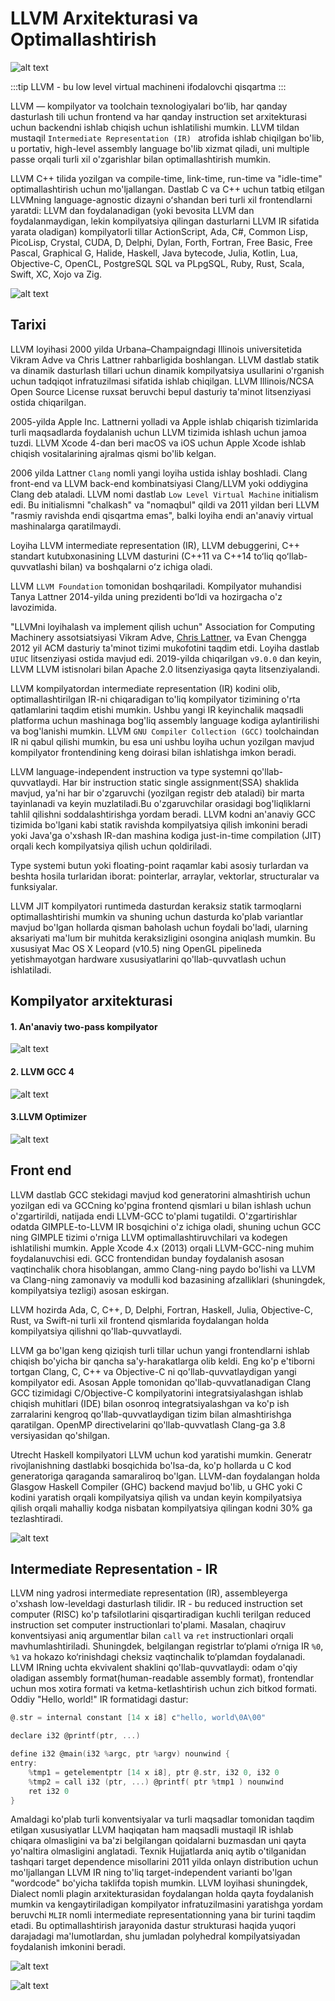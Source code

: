 # LLVM Arxitekturasi va Optimallashtirish


![alt text](https://llvm.org/img/DragonMedium.png)


:::tip
LLVM - bu low level virtual machineni ifodalovchi qisqartma
:::

LLVM — kompilyator va toolchain texnologiyalari boʻlib, har qanday dasturlash tili uchun frontend va har qanday instruction set arxitekturasi uchun backendni ishlab chiqish uchun ishlatilishi mumkin. LLVM tildan mustaqil `Intermediate Representation (IR) ` atrofida ishlab chiqilgan bo'lib, u portativ, high-level assembly language bo'lib xizmat qiladi, uni multiple passe orqali turli xil o'zgarishlar bilan optimallashtirish mumkin.

LLVM C++ tilida yozilgan va compile-time, link-time, run-time va "idle-time" optimallashtirish uchun mo'ljallangan.
Dastlab C va C++ uchun tatbiq etilgan LLVMning language-agnostic dizayni oʻshandan beri turli xil frontendlarni yaratdi: LLVM dan foydalanadigan (yoki bevosita LLVM dan foydalanmaydigan, lekin kompilyatsiya qilingan dasturlarni LLVM IR sifatida yarata oladigan) kompilyatorli tillar ActionScript, Ada, C#, Common Lisp, PicoLisp, Crystal, CUDA, D, Delphi, Dylan, Forth, Fortran, Free Basic, Free Pascal, Graphical G, Halide, Haskell, Java bytecode, Julia, Kotlin, Lua, Objective-C, OpenCL, PostgreSQL SQL va PLpgSQL, Ruby, Rust, Scala, Swift, XC, Xojo va Zig.

![alt text](https://assets-global.website-files.com/620d42e86cb8ec4d0839e59d/620d42e96cb8ec53c539ef17_c47cbc8cca9448df840b6c203a38ab8d.jpeg)

## Tarixi

LLVM loyihasi 2000 yilda Urbana–Champaigndagi Illinois universitetida Vikram Adve va Chris Lattner rahbarligida boshlangan. LLVM dastlab statik va dinamik dasturlash tillari uchun dinamik kompilyatsiya usullarini o'rganish uchun tadqiqot infratuzilmasi sifatida ishlab chiqilgan. LLVM Illinois/NCSA Open Source License ruxsat beruvchi bepul dasturiy ta'minot litsenziyasi ostida chiqarilgan. 

2005-yilda Apple Inc. Lattnerni yolladi va Apple ishlab chiqarish tizimlarida turli maqsadlarda foydalanish uchun LLVM tizimida ishlash uchun jamoa tuzdi. LLVM Xcode 4-dan beri macOS va iOS uchun Apple Xcode ishlab chiqish vositalarining ajralmas qismi bo'lib kelgan.

2006 yilda Lattner `Clang` nomli yangi loyiha ustida ishlay boshladi. Clang front-end va LLVM back-end kombinatsiyasi Clang/LLVM yoki oddiygina Clang deb ataladi. LLVM nomi dastlab `Low Level Virtual Machine` initialism edi. Bu initialismni "chalkash" va "nomaqbul" qildi va 2011 yildan beri LLVM "rasmiy ravishda endi qisqartma emas", balki loyiha endi an'anaviy virtual mashinalarga qaratilmaydi.

Loyiha LLVM intermediate representation (IR), LLVM debuggerini, C++ standart kutubxonasining LLVM dasturini (C++11 va C++14 toʻliq qoʻllab-quvvatlashi bilan) va boshqalarni oʻz ichiga oladi.

LLVM `LLVM Foundation` tomonidan boshqariladi. Kompilyator muhandisi Tanya Lattner 2014-yilda uning prezidenti boʻldi va hozirgacha o'z lavozimida.

"LLVMni loyihalash va implement qilish uchun" Association for Computing Machinery assotsiatsiyasi Vikram Adve, [Chris Lattner](https://github.com/lattner), va Evan Chengga 2012 yil ACM dasturiy ta'minot tizimi mukofotini taqdim etdi.
Loyiha dastlab `UIUC` litsenziyasi ostida mavjud edi. 2019-yilda chiqarilgan `v9.0.0` dan keyin, LLVM LLVM istisnolari bilan Apache 2.0 litsenziyasiga qayta litsenziyalandi.


LLVM kompilyatordan intermediate representation (IR) kodini olib, optimallashtirilgan IR-ni chiqaradigan to'liq kompilyator tizimining o'rta qatlamlarini taqdim etishi mumkin. Ushbu yangi IR keyinchalik maqsadli platforma uchun mashinaga bog'liq assembly language kodiga aylantirilishi va bog'lanishi mumkin. LLVM `GNU Compiler Collection (GCC)` toolchaindan IR ni qabul qilishi mumkin, bu esa uni ushbu loyiha uchun yozilgan mavjud kompilyator frontendining keng doirasi bilan ishlatishga imkon beradi.

LLVM language-independent instruction  va type systemni qo'llab-quvvatlaydi. Har bir instruction static single assignment(SSA) shaklida mavjud, ya'ni har bir o'zgaruvchi (yozilgan registr deb ataladi) bir marta tayinlanadi va keyin muzlatiladi.Bu o'zgaruvchilar orasidagi bog'liqliklarni tahlil qilishni soddalashtirishga yordam beradi. LLVM kodni an'anaviy GCC tizimida bo'lgani kabi statik ravishda kompilyatsiya qilish imkonini beradi yoki Java'ga o'xshash IR-dan mashina kodiga just-in-time compilation (JIT) orqali kech kompilyatsiya qilish uchun qoldiriladi.

Type systemi butun yoki floating-point raqamlar kabi asosiy turlardan va beshta hosila turlaridan iborat: pointerlar, arraylar, vektorlar, structuralar va funksiyalar.

LLVM JIT kompilyatori runtimeda dasturdan keraksiz statik tarmoqlarni optimallashtirishi mumkin va shuning uchun dasturda ko'plab variantlar mavjud bo'lgan hollarda qisman baholash uchun foydali bo'ladi, ularning aksariyati ma'lum bir muhitda keraksizligini osongina aniqlash mumkin. Bu xususiyat Mac OS X Leopard (v10.5) ning OpenGL pipelineda yetishmayotgan hardware xususiyatlarini qo'llab-quvvatlash uchun ishlatiladi.

## Kompilyator arxitekturasi

#### 1. An'anaviy two-pass kompilyator

![alt text](https://www.sites.google.com/site/compiler7987/llvm/1.png?height=75&width=770)

#### 2. LLVM GCC 4

![alt text](https://www.sites.google.com/site/compiler7987/llvm/4.png?height=92&width=760)

#### 3.LLVM Optimizer 

![alt text](https://www.sites.google.com/site/compiler7987/llvm/5.png?height=318&width=784)


## Front end

LLVM dastlab GCC stekidagi mavjud kod generatorini almashtirish uchun yozilgan edi va GCCning ko'pgina frontend qismlari u bilan ishlash uchun o'zgartirildi, natijada endi LLVM-GCC to'plami tugatildi. O'zgartirishlar odatda GIMPLE-to-LLVM IR bosqichini o'z ichiga oladi, shuning uchun GCC ning GIMPLE tizimi o'rniga LLVM optimallashtiruvchilari va kodegen ishlatilishi mumkin. Apple Xcode 4.x (2013) orqali LLVM-GCC-ning muhim foydalanuvchisi edi. GCC frontendidan bunday foydalanish asosan vaqtinchalik chora hisoblangan, ammo Clang-ning paydo bo'lishi va LLVM va Clang-ning zamonaviy va modulli kod bazasining afzalliklari (shuningdek, kompilyatsiya tezligi) asosan eskirgan.

LLVM hozirda Ada, C, C++, D, Delphi, Fortran, Haskell, Julia, Objective-C, Rust, va Swift-ni turli xil frontend qismlarida foydalangan holda kompilyatsiya qilishni qo'llab-quvvatlaydi. 

LLVM ga bo'lgan keng qiziqish turli tillar uchun yangi frontendlarni ishlab chiqish bo'yicha bir qancha sa'y-harakatlarga olib keldi. Eng ko'p e'tiborni tortgan Clang, C, C++ va Objective-C ni qo'llab-quvvatlaydigan yangi kompilyator edi. Asosan Apple tomonidan qo'llab-quvvatlanadigan Clang GCC tizimidagi C/Objective-C kompilyatorini integratsiyalashgan ishlab chiqish muhitlari (IDE) bilan osonroq integratsiyalashgan va ko'p ish zarralarini kengroq qo'llab-quvvatlaydigan tizim bilan almashtirishga qaratilgan. OpenMP directivelarini qo'llab-quvvatlash Clang-ga 3.8 versiyasidan qo'shilgan.

Utrecht Haskell kompilyatori LLVM uchun kod yaratishi mumkin. Generatr rivojlanishning dastlabki bosqichida bo'lsa-da, ko'p hollarda u C kod generatoriga qaraganda samaraliroq bo'lgan. LLVM-dan foydalangan holda Glasgow Haskell Compiler (GHC) backend mavjud bo'lib, u GHC yoki C kodini yaratish orqali kompilyatsiya qilish va undan keyin kompilyatsiya qilish orqali mahalliy kodga nisbatan kompilyatsiya qilingan kodni 30% ga tezlashtiradi.

![alt text](https://www.researchgate.net/publication/334167635/figure/fig2/AS:1032001314373634@1623059695273/LLVM-Compiler-Development-architecture.ppm)

## Intermediate Representation - IR

LLVM ning yadrosi intermediate representation (IR), assembleyerga o'xshash low-leveldagi dasturlash tilidir. IR - bu reduced instruction set computer (RISC)  ko'p tafsilotlarini qisqartiradigan kuchli terilgan reduced instruction set computer instructionlari to'plami. Masalan, chaqiruv konventsiyasi aniq argumentlar bilan `call` va `ret` instructionlari orqali mavhumlashtiriladi. Shuningdek, belgilangan registrlar to‘plami o‘rniga IR `%0`, `%1` va hokazo ko‘rinishdagi cheksiz vaqtinchalik to‘plamdan foydalanadi. LLVM IRning uchta ekvivalent shaklini qo'llab-quvvatlaydi: odam o'qiy oladigan assembly format(human-readable assembly format), frontendlar uchun mos xotira formati va ketma-ketlashtirish uchun zich bitkod formati. Oddiy "Hello, world!" IR formatidagi dastur:

```c
@.str = internal constant [14 x i8] c"hello, world\0A\00"

declare i32 @printf(ptr, ...)

define i32 @main(i32 %argc, ptr %argv) nounwind {
entry:
    %tmp1 = getelementptr [14 x i8], ptr @.str, i32 0, i32 0
    %tmp2 = call i32 (ptr, ...) @printf( ptr %tmp1 ) nounwind
    ret i32 0
}
```

Amaldagi ko'plab turli konventsiyalar va turli maqsadlar tomonidan taqdim etilgan xususiyatlar LLVM haqiqatan ham maqsadli mustaqil IR ishlab chiqara olmasligini va ba'zi belgilangan qoidalarni buzmasdan uni qayta yo'naltira olmasligini anglatadi. Texnik Hujjatlarda aniq aytib o'tilganidan tashqari target dependence misollarini 2011 yilda onlayn distribution uchun mo'ljallangan LLVM IR ning to'liq target-independent varianti bo'lgan "wordcode" bo'yicha taklifda topish mumkin. LLVM loyihasi shuningdek, Dialect nomli plagin arxitekturasidan foydalangan holda qayta foydalanish mumkin va kengaytiriladigan kompilyator infratuzilmasini yaratishga yordam beruvchi `MLIR` nomli intermediate representationning yana bir turini taqdim etadi. Bu optimallashtirish jarayonida dastur strukturasi haqida yuqori darajadagi ma'lumotlardan, shu jumladan polyhedral kompilyatsiyadan foydalanish imkonini beradi.

![alt text](https://upload.wikimedia.org/wikipedia/commons/thumb/f/fc/Mesa_layers_of_crap_2016.svg/1280px-Mesa_layers_of_crap_2016.svg.png)

![alt text](https://developers.redhat.com/sites/default/files/styles/article_feature/public/blog/2019/12/mirall.png?itok=0huh_91D)